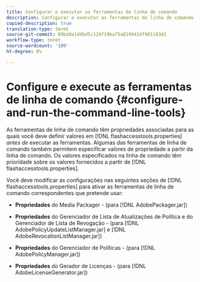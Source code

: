 ```yaml
---
title: Configurar e executar as ferramentas de linha de comando
description: Configurar e executar as ferramentas de linha de comando
copied-description: true
translation-type: tm+mt
source-git-commit: 89bdda1d4bd5c126f19ba75a819942df901183d1
workflow-type: tm+mt
source-wordcount: '109'
ht-degree: 0%

---
```



# Configure e execute as ferramentas de linha de comando {#configure-and-run-the-command-line-tools}

As ferramentas de linha de comando têm propriedades associadas para as quais você deve definir valores em [!DNL flashaccesstools.properties] *antes de* executar as ferramentas. Algumas das ferramentas de linha de comando também permitem especificar valores de propriedade a partir da linha de comando. Os valores especificados na linha de comando têm prioridade sobre os valores fornecidos a partir de [!DNL flashaccesstools.properties].

Você deve modificar as configurações nas seguintes seções de [!DNL flashaccesstools.properties] para ativar as ferramentas de linha de comando correspondentes que pretende usar:

* **Propriedades**  do Media Packager - (para  [!DNL AdobePackager.jar])

* **Propriedades**  do Gerenciador de Lista de Atualizações de Política e do Gerenciador de Lista de Revogação - (para  [!DNL AdobePolicyUpdateListManager.jar] e  [!DNL AdobeRevocationListManager.jar])

* **Propriedades**  do Gerenciador de Políticas - (para  [!DNL AdobePolicyManager.jar])

* **Propriedades**  do Gerador de Licenças - (para  [!DNL AdobeLicenseGenerator.jar])